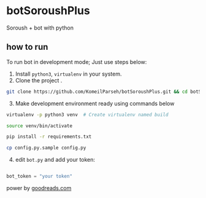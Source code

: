 # botSoroushPlus

Soroush + bot with python

## how to run

To run bot in development mode; Just use steps below:

1. Install `python3`,  `virtualenv` in your system.
2. Clone the project .

``` bash
git clone https://github.com/KomeilParseh/botSoroushPlus.git && cd botSoroushPlus
```

3. Make development environment ready using commands below

  
```bash
virtualenv -p python3 venv  # Create virtualenv named build
```

```bash
source venv/bin/activate
```

```bash
pip install -r requirements.txt
```

```bash
cp config.py.sample config.py
```

4. edit `bot.py` and add your token:


``` python

bot_token = "your token"

```

power by [goodreads.com](https://www.goodreads.com/)
